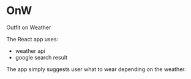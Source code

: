 # OnW
Outfit on Weather

The React app uses:
  - weather api
  - google search result
  
The app simply suggests user what to wear depending on the weather.
